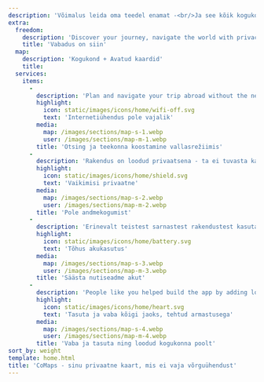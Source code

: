 ```yaml
---
description: 'Võimalus leida oma teedel enamat -<br/>Ja see kõik kogukonna toel'
extra:
  freedom:
    description: 'Discover your journey, navigate the world with privacy and community at the forefront.'
    title: 'Vabadus on siin'
  map:
    description: 'Kogukond + Avatud kaardid'
    title:
  services:
    items:
      - 
        description: 'Plan and navigate your trip abroad without the need for mobile data, and search waypoints while on a distant hike.'
        highlight:
          icon: static/images/icons/home/wifi-off.svg
          text: 'Internetiühendus pole vajalik'
        media:
          map: /images/sections/map-s-1.webp
          user: /images/sections/map-m-1.webp
        title: 'Otsing ja teekonna koostamine vallasrežiimis'
      - 
        description: 'Rakendus on loodud privaatsena - ta ei tuvasta kasutajaid, ei jälgi nende tegevust ega kogu nende kohta andmeid.'
        highlight:
          icon: static/images/icons/home/shield.svg
          text: 'Vaikimisi privaatne'
        media:
          map: /images/sections/map-s-2.webp
          user: /images/sections/map-m-2.webp
        title: 'Pole andmekogumist'
      - 
        description: 'Erinevalt teistest sarnastest rakendustest kasutab CoMaps akut säästlikult.'
        highlight:
          icon: static/images/icons/home/battery.svg
          text: 'Tõhus akukasutus'
        media:
          map: /images/sections/map-s-3.webp
          user: /images/sections/map-m-3.webp
        title: 'Säästa nutiseadme akut'
      - 
        description: 'People like you helped build the app by adding locations to <span class="text-icon"><svg viewBox="0 0 19 19"><use href="#icon-open-street-map"></use></svg> [OpenStreetMap](https://openstreetmap.org)</span>, giving feedback on features, and contributing code on Codeberg in the open-source community.'
        highlight:
          icon: static/images/icons/home/heart.svg
          text: 'Tasuta ja vaba kõigi jaoks, tehtud armastusega'
        media:
          map: /images/sections/map-s-4.webp
          user: /images/sections/map-m-4.webp
        title: 'Vaba ja tasuta ning loodud kogukonna poolt'
sort_by: weight
template: home.html
title: 'CoMaps - sinu privaatne kaart, mis ei vaja võrguühendust'
---
```

